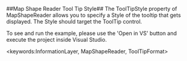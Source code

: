 ##Map Shape Reader Tool Tip Style##
The ToolTipStyle property of MapShapeReader allows you to specify a Style of the tooltip that gets displayed. The Style should target the ToolTip control.

To see and run the example, please use the 'Open in VS' button and execute the project inside Visual Studio.

<keywords:InformationLayer, MapShapeReader, ToolTipFormat>
